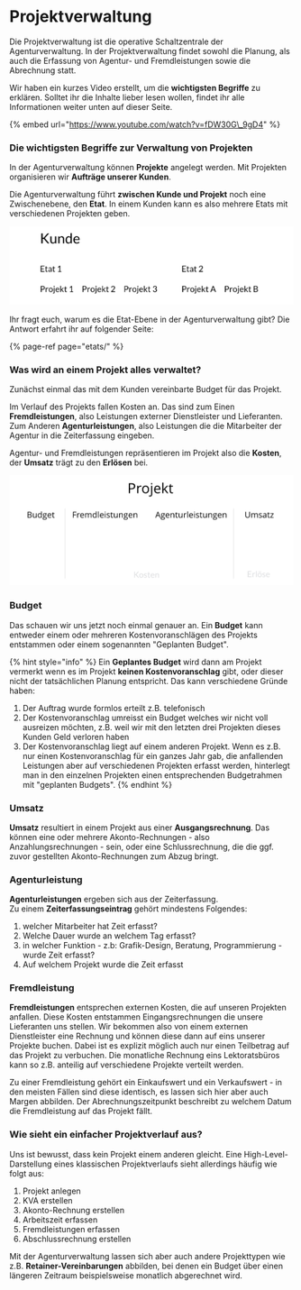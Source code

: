 # Projektverwaltung

Die Projektverwaltung ist die operative Schaltzentrale der Agenturverwaltung. In der Projektverwaltung findet sowohl die Planung, als auch die Erfassung von Agentur- und Fremdleistungen sowie die Abrechnung statt.

Wir haben ein kurzes Video erstellt, um die **wichtigsten Begriffe** zu erklären. Solltet ihr die Inhalte lieber lesen wollen, findet ihr alle Informationen weiter unten auf dieser Seite.

{% embed url="https://www.youtube.com/watch?v=fDW30G\_9gD4" %}

### Die wichtigsten Begriffe zur Verwaltung von Projekten

In der Agenturverwaltung können **Projekte** angelegt werden. Mit Projekten organisieren wir **Aufträge unserer Kunden**.

Die Agenturverwaltung führt **zwischen Kunde und Projekt** noch eine Zwischenebene, den **Etat**. In einem Kunden kann es also mehrere Etats mit verschiedenen Projekten geben.

![](../.gitbook/assets/1.png)

Ihr fragt euch, warum es die Etat-Ebene in der Agenturverwaltung gibt? Die Antwort erfahrt ihr auf folgender Seite:

{% page-ref page="etats/" %}

### Was wird an einem Projekt alles verwaltet?

Zunächst einmal das mit dem Kunden vereinbarte Budget für das Projekt.

Im Verlauf des Projekts fallen Kosten an. Das sind zum Einen **Fremdleistungen**, also Leistungen externer Dienstleister und Lieferanten. Zum Anderen **Agenturleistungen**, also Leistungen die die Mitarbeiter der Agentur in die Zeiterfassung eingeben.

Agentur- und Fremdleistungen repräsentieren im Projekt also die **Kosten**, der **Umsatz** trägt zu den **Erlösen** bei.

![](../.gitbook/assets/2.1.png)

### Budget

Das schauen wir uns jetzt noch einmal genauer an. Ein **Budget** kann entweder einem oder mehreren Kostenvoranschlägen des Projekts entstammen oder einem sogenannten "Geplanten Budget".

{% hint style="info" %}
Ein **Geplantes Budget** wird dann am Projekt vermerkt wenn es im Projekt **keinen Kostenvoranschlag** gibt, oder dieser nicht der tatsächlichen Planung entspricht. Das kann verschiedene Gründe haben:

1. Der Auftrag wurde formlos erteilt z.B. telefonisch 
2. Der Kostenvoranschlag umreisst ein Budget welches wir nicht voll ausreizen möchten, z.B. weil wir mit den letzten drei Projekten dieses Kunden Geld verloren haben
3. Der Kostenvoranschlag liegt auf einem anderen Projekt. Wenn es z.B. nur einen Kostenvoranschlag für ein ganzes Jahr gab, die anfallenden Leistungen aber auf verschiedenen Projekten erfasst werden, hinterlegt man in den einzelnen Projekten einen entsprechenden Budgetrahmen mit "geplanten Budgets".
{% endhint %}

### **Umsatz**

**Umsatz** resultiert in einem Projekt aus einer **Ausgangsrechnung**. Das können eine oder mehrere Akonto-Rechnungen - also Anzahlungsrechnungen - sein, oder eine Schlussrechnung, die die ggf. zuvor gestellten Akonto-Rechnungen zum Abzug bringt.

### Agenturleistung

**Agenturleistungen** ergeben sich aus der Zeiterfassung.   
Zu einem **Zeiterfassungseintrag** gehört mindestens Folgendes: 

1. welcher Mitarbeiter hat Zeit erfasst? 
2. Welche Dauer wurde an welchem Tag erfasst?
3. in welcher Funktion - z.b: Grafik-Design, Beratung, Programmierung - wurde Zeit erfasst? 
4. Auf welchem Projekt wurde die Zeit erfasst

### Fremdleistung

**Fremdleistungen** entsprechen externen Kosten, die auf unseren Projekten anfallen. Diese Kosten entstammen Eingangsrechnungen die unsere Lieferanten uns stellen. Wir bekommen also von einem externen Dienstleister eine Rechnung und können diese dann auf eins unserer Projekte buchen. Dabei ist es explizit möglich auch nur einen Teilbetrag auf das Projekt zu verbuchen. Die monatliche Rechnung eins Lektoratsbüros kann so z.B. anteilig auf verschiedene Projekte verteilt werden.

Zu einer Fremdleistung gehört ein Einkaufswert und ein Verkaufswert - in den meisten Fällen sind diese identisch, es lassen sich hier aber auch Margen abbilden. Der Abrechnungszeitpunkt beschreibt zu welchem Datum die Fremdleistung auf das Projekt fällt.

### Wie sieht ein einfacher Projektverlauf aus?

Uns ist bewusst, dass kein Projekt einem anderen gleicht. Eine High-Level-Darstellung eines klassischen Projektverlaufs sieht allerdings häufig wie folgt aus:

1. Projekt anlegen
2. KVA erstellen
3. Akonto-Rechnung erstellen
4. Arbeitszeit erfassen
5. Fremdleistungen erfassen
6. Abschlussrechnung erstellen

Mit der Agenturverwaltung lassen sich aber auch andere Projekttypen wie z.B. **Retainer-Vereinbarungen** abbilden, bei denen ein Budget über einen längeren Zeitraum beispielsweise monatlich abgerechnet wird.


